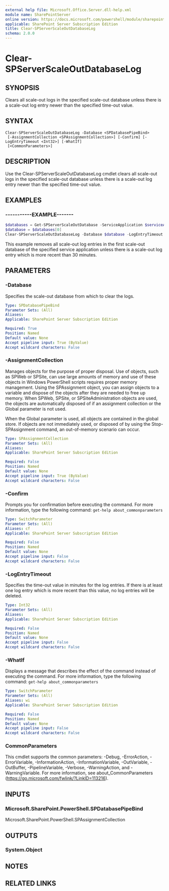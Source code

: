 ```yaml
---
external help file: Microsoft.Office.Server.dll-help.xml
module name: SharePointServer
online version: https://docs.microsoft.com/powershell/module/sharepoint-server/clear-spserverscaleoutdatabaselog
applicable: SharePoint Server Subscription Edition
title: Clear-SPServerScaleOutDatabaseLog
schema: 2.0.0
---
```


# Clear-SPServerScaleOutDatabaseLog

## SYNOPSIS

Clears all scale-out logs in the specified scale-out database unless there is a scale-out log entry newer than the specified time-out value.


## SYNTAX

```
Clear-SPServerScaleOutDatabaseLog -Database <SPDatabasePipeBind>
 [-AssignmentCollection <SPAssignmentCollection>] [-Confirm] [-LogEntryTimeout <Int32>] [-WhatIf]
 [<CommonParameters>]
```

## DESCRIPTION

Use the Clear-SPServerScaleOutDatabaseLog cmdlet clears all scale-out logs in the specified scale-out database unless there is a scale-out log entry newer than the specified time-out value.

## EXAMPLES

### -----------EXAMPLE------- 
```powershell
$databases = Get-SPServerScaleOutDatabase -ServiceApplication $serviceApplication
$database = $databases[0]
Clear-SPServerScaleOutDatabaseLog -Database $database -LogEntryTimeout 30
```

This example removes all scale-out log entries in the first scale-out database of the specified service application unless there is a scale-out log entry which is more recent than 30 minutes.


## PARAMETERS

### -Database

Specifies the scale-out database from which to clear the logs.

```yaml
Type: SPDatabasePipeBind
Parameter Sets: (All)
Aliases: 
Applicable: SharePoint Server Subscription Edition

Required: True
Position: Named
Default value: None
Accept pipeline input: True (ByValue)
Accept wildcard characters: False
```

### -AssignmentCollection

Manages objects for the purpose of proper disposal.
Use of objects, such as SPWeb or SPSite, can use large amounts of memory and use of these objects in Windows PowerShell scripts requires proper memory management.
Using the SPAssignment object, you can assign objects to a variable and dispose of the objects after they are needed to free up memory.
When SPWeb, SPSite, or SPSiteAdministration objects are used, the objects are automatically disposed of if an assignment collection or the Global parameter is not used.

When the Global parameter is used, all objects are contained in the global store.
If objects are not immediately used, or disposed of by using the Stop-SPAssignment command, an out-of-memory scenario can occur.

```yaml
Type: SPAssignmentCollection
Parameter Sets: (All)
Aliases: 
Applicable: SharePoint Server Subscription Edition

Required: False
Position: Named
Default value: None
Accept pipeline input: True (ByValue)
Accept wildcard characters: False
```

### -Confirm

Prompts you for confirmation before executing the command.
For more information, type the following command: `get-help about_commonparameters`

```yaml
Type: SwitchParameter
Parameter Sets: (All)
Aliases: cf
Applicable: SharePoint Server Subscription Edition

Required: False
Position: Named
Default value: None
Accept pipeline input: False
Accept wildcard characters: False
```

### -LogEntryTimeout

Specifies the time-out value in minutes for the log entries.
If there is at least one log entry which is more recent than this value, no log entries will be deleted.

```yaml
Type: Int32
Parameter Sets: (All)
Aliases: 
Applicable: SharePoint Server Subscription Edition

Required: False
Position: Named
Default value: None
Accept pipeline input: False
Accept wildcard characters: False
```

### -WhatIf

Displays a message that describes the effect of the command instead of executing the command.
For more information, type the following command: `get-help about_commonparameters`

```yaml
Type: SwitchParameter
Parameter Sets: (All)
Aliases: wi
Applicable: SharePoint Server Subscription Edition

Required: False
Position: Named
Default value: None
Accept pipeline input: False
Accept wildcard characters: False
```

### CommonParameters
This cmdlet supports the common parameters: -Debug, -ErrorAction, -ErrorVariable, -InformationAction, -InformationVariable, -OutVariable, -OutBuffer, -PipelineVariable, -Verbose, -WarningAction, and -WarningVariable. For more information, see about_CommonParameters (https://go.microsoft.com/fwlink/?LinkID=113216).

## INPUTS

### Microsoft.SharePoint.PowerShell.SPDatabasePipeBind
Microsoft.SharePoint.PowerShell.SPAssignmentCollection

## OUTPUTS

### System.Object

## NOTES

## RELATED LINKS

